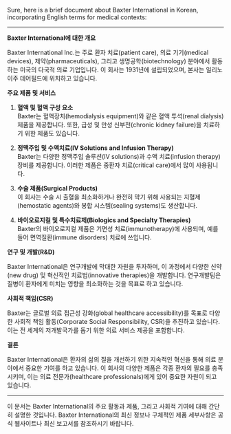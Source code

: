 Sure, here is a brief document about Baxter International in Korean, incorporating English terms for medical contexts:

---

**Baxter International에 대한 개요**

Baxter International Inc.는 주로 환자 치료(patient care), 의료 기기(medical devices), 제약(pharmaceuticals), 그리고 생명공학(biotechnology) 분야에서 활동하는 미국의 다국적 의료 기업입니다. 이 회사는 1931년에 설립되었으며, 본사는 일리노이주 데어필드에 위치하고 있습니다.

**주요 제품 및 서비스**

1. **혈액 및 혈액 구성 요소**  
   Baxter는 혈액장치(hemodialysis equipment)와 같은 혈액 투석(renal dialysis) 제품을 제공합니다. 또한, 급성 및 만성 신부전(chronic kidney failure)을 치료하기 위한 제품도 있습니다.

2. **정맥주입 및 수액치료(IV Solutions and Infusion Therapy)**  
   Baxter는 다양한 정맥주입 솔루션(IV solutions)과 수액 치료(infusion therapy) 장비를 제공합니다. 이러한 제품은 중환자 치료(critical care)에서 많이 사용됩니다.

3. **수술 제품(Surgical Products)**  
   이 회사는 수술 시 출혈을 최소화하거나 완전히 막기 위해 사용되는 지혈제(hemostatic agents)와 봉합 시스템(sealing systems)도 생산합니다.

4. **바이오로지컬 및 특수치료제(Biologics and Specialty Therapies)**  
   Baxter의 바이오로지컬 제품은 기면성 치료(immunotherapy)에 사용되며, 예를 들어 면역질환(immune disorders) 치료에 쓰입니다.

**연구 및 개발(R&D)**

Baxter International은 연구개발에 막대한 자원을 투자하며, 이 과정에서 다양한 신약(new drug) 및 혁신적인 치료법(innovative therapies)을 개발합니다. 연구개발팀은 질병이 환자에게 미치는 영향을 최소화하는 것을 목표로 하고 있습니다.

**사회적 책임(CSR)**

Baxter는 글로벌 의료 접근성 강화(global healthcare accessibility)를 목표로 다양한 사회적 책임 활동(Corporate Social Responsibility, CSR)을 추진하고 있습니다. 이는 전 세계의 저개발국가를 돕기 위한 의료 서비스 제공을 포함합니다.

**결론**

Baxter International은 환자의 삶의 질을 개선하기 위한 지속적인 혁신을 통해 의료 분야에서 중요한 기여를 하고 있습니다. 이 회사의 다양한 제품은 각종 환자의 필요를 충족시키며, 이는 의료 전문가(healthcare professionals)에게 있어 중요한 자원이 되고 있습니다.

--- 

이 문서는 Baxter International의 주요 활동과 제품, 그리고 사회적 기여에 대해 간단히 설명한 것입니다. Baxter International의 최신 정보나 구체적인 제품 세부사항은 공식 웹사이트나 최신 보고서를 참조하시기 바랍니다.